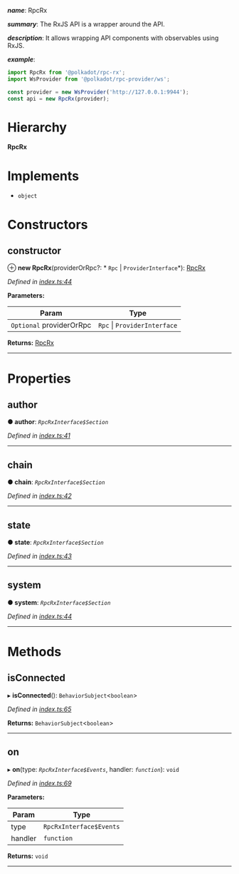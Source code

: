 

*__name__*: RpcRx

*__summary__*: The RxJS API is a wrapper around the API.

*__description__*: It allows wrapping API components with observables using RxJS.

*__example__*:   

```javascript
import RpcRx from '@polkadot/rpc-rx';
import WsProvider from '@polkadot/rpc-provider/ws';

const provider = new WsProvider('http://127.0.0.1:9944');
const api = new RpcRx(provider);
```

# Hierarchy

**RpcRx**

# Implements

* `object`

# Constructors

<a id="constructor"></a>

##  constructor

⊕ **new RpcRx**(providerOrRpc?: * `Rpc` &#124; `ProviderInterface`*): [RpcRx](_index_.rpcrx.md)

*Defined in [index.ts:44](https://github.com/polkadot-js/api/blob/b1e13b2/packages/rpc-rx/src/index.ts#L44)*

**Parameters:**

| Param | Type |
| ------ | ------ |
| `Optional` providerOrRpc |  `Rpc` &#124; `ProviderInterface`|

**Returns:** [RpcRx](_index_.rpcrx.md)

___

# Properties

<a id="author"></a>

##  author

**● author**: *`RpcRxInterface$Section`*

*Defined in [index.ts:41](https://github.com/polkadot-js/api/blob/b1e13b2/packages/rpc-rx/src/index.ts#L41)*

___
<a id="chain"></a>

##  chain

**● chain**: *`RpcRxInterface$Section`*

*Defined in [index.ts:42](https://github.com/polkadot-js/api/blob/b1e13b2/packages/rpc-rx/src/index.ts#L42)*

___
<a id="state"></a>

##  state

**● state**: *`RpcRxInterface$Section`*

*Defined in [index.ts:43](https://github.com/polkadot-js/api/blob/b1e13b2/packages/rpc-rx/src/index.ts#L43)*

___
<a id="system"></a>

##  system

**● system**: *`RpcRxInterface$Section`*

*Defined in [index.ts:44](https://github.com/polkadot-js/api/blob/b1e13b2/packages/rpc-rx/src/index.ts#L44)*

___

# Methods

<a id="isconnected"></a>

##  isConnected

▸ **isConnected**(): `BehaviorSubject`<`boolean`>

*Defined in [index.ts:65](https://github.com/polkadot-js/api/blob/b1e13b2/packages/rpc-rx/src/index.ts#L65)*

**Returns:** `BehaviorSubject`<`boolean`>

___
<a id="on"></a>

##  on

▸ **on**(type: *`RpcRxInterface$Events`*, handler: *`function`*): `void`

*Defined in [index.ts:69](https://github.com/polkadot-js/api/blob/b1e13b2/packages/rpc-rx/src/index.ts#L69)*

**Parameters:**

| Param | Type |
| ------ | ------ |
| type | `RpcRxInterface$Events` |
| handler | `function` |

**Returns:** `void`

___

